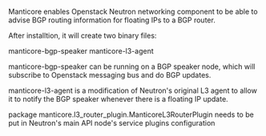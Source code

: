 Manticore enables Openstack Neutron networking component to be able to advise
BGP routing information for floating IPs to a BGP router.

After installtion, it will create two binary files:

manticore-bgp-speaker
manticore-l3-agent

manticore-bgp-speaker can be running on a BGP speaker node, which will
subscribe to Openstack messaging bus and do BGP updates.

manticore-l3-agent is a modification of Neutron's original L3 agent to allow it
to notify the BGP speaker whenever there is a floating IP update.

package manticore.l3_router_plugin.ManticoreL3RouterPlugin needs to be put in
Neutron's main API node's service plugins configuration
